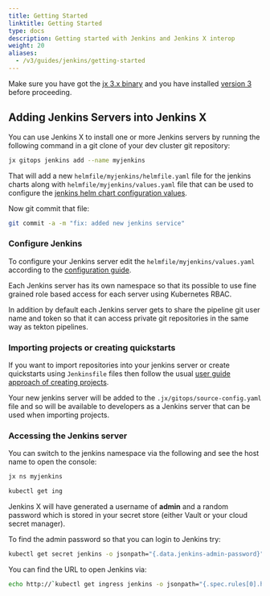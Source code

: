 ```yaml
---
title: Getting Started 
linktitle: Getting Started
type: docs
description: Getting started with Jenkins and Jenkins X interop
weight: 20
aliases:
  - /v3/guides/jenkins/getting-started
---
```



Make sure you have got the [jx 3.x binary](/v3/guides/jx3/) and you have installed [version 3](/v3/admin/platform/) before proceeding.


## Adding Jenkins Servers into Jenkins X

You can use Jenkins X to install one or more Jenkins servers by running the following command in a git clone of your dev cluster git repository:

```bash 
jx gitops jenkins add --name myjenkins
```

That will add a new `helmfile/myjenkins/helmfile.yaml` file for the jenkins charts along with `helmfile/myjenkins/values.yaml` file that can be used to configure the [jenkins helm chart configuration values](https://github.com/jenkinsci/helm-charts/blob/main/charts/jenkins/VALUES_SUMMARY.md).

Now git commit that file:

```bash 
git commit -a -m "fix: added new jenkins service"
```

### Configure Jenkins 

To configure your Jenkins server edit the `helmfile/myjenkins/values.yaml` according to the [configuration guide](https://github.com/jenkinsci/helm-charts/blob/main/charts/jenkins/VALUES_SUMMARY.md).

Each Jenkins server has its own namespace so that its possible to use fine grained role based access for each server using Kubernetes RBAC.

In addition by default each Jenkins server gets to share the pipeline git user name and token so that it can access private git repositories in the same way as tekton pipelines.


### Importing projects or creating quickstarts

If you want to import repositories into your jenkins server or create quickstarts using `Jenkinsfile` files then follow the usual [user guide approach of creating projects](/v3/develop/create-project/).

Your new jenkins server will be added to the `.jx/gitops/source-config.yaml` file and so will be available to developers as a Jenkins server that can be used when importing projects.


### Accessing the Jenkins server 

You can switch to the jenkins namespace via the following and see the host name to open the console:

```bash 
jx ns myjenkins

kubectl get ing
```

Jenkins X will have generated a username of **admin** and a random password which is stored in your secret store (either Vault or your cloud secret manager).

To find the admin password so that you can login to Jenkins try:

```bash 
kubectl get secret jenkins -o jsonpath="{.data.jenkins-admin-password}" | base64 --decode
```

You can find the URL to open Jenkins via: 

```bash 
echo http://`kubectl get ingress jenkins -o jsonpath="{.spec.rules[0].host}"`
```
